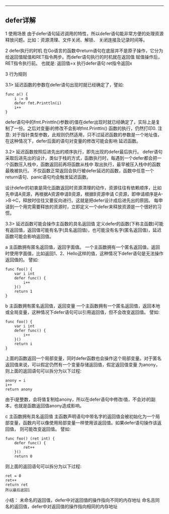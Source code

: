 
---
defer详解
---

1 使用场景
由于defer语句延迟调用的特性，所以defer语句能非常方便的处理资源释放问题。比如：资源清理、文件关闭、解锁、
关闭连接及记录时间等。

2 defer执行的时机
在Go语言的函数中return语句在底层并不是原子操作，它分为给返回值赋值和RET指令两步。而defer语句执行的时机就在返回值
赋值操作后，RET指令执行前。
也就是:
返回值=x
执行defer语句
ret指令返回x

3 行为规则

3.1> 延迟函数的参数在defer语句出现时就已经确定了，譬如:
```golang
func a() {
	i := 0
	defer fmt.Printtln(i)
	i++
}
```

defer语句中的fmt.Printtln()参数i的值在defer出现时就已经确定了，实际上是复制了一份。之后对变量i的修改不会影响fmt.Printtln()
函数的执行，仍然打印0.
注意: 对于指针类型参数，此规则仍然适用，只不过延迟函数的参数是一个地址值，在这种情况下，defer后面的语句对变量的修改可能会影响
延迟函数。

3.2> 延迟函数按照后进先出的顺序执行，即先出现的defer最后执行。
defer语句采取后进先出的设计，类似于栈的方式，函数执行时，每遇到一个defer都会把一个函数压入栈中，函数返回前再将函数从栈中
取出执行，最早被压入栈中的函数最晚被执行。
不仅函数正常返回会执行被defer延迟的函数，函数中任意一个return语句、panic语句均会触发延迟函数。

设计defer的初衷是简化函数返回时资源清理的动作，资源往往有依赖顺序，比如先申请A资源，再根据A资源申请B资源，根据B资源申请
C资源，即申请顺序是A->B->C，释放时往往又要反向进行。这就是把defer设计成后进先出的原因。
每申请到一个用完需要释放的资源时，立即定义一个defer来释放资源是一个很好的习惯。

3.3> 延迟函数可能会操作主函数的具名返回值
定义defer的函数(下称主函数)可能有返回值，返回值可能有名字(具名返回值)，也可能没有名字(匿名返回值)，延迟函数可能会影响返回值。

a 主函数拥有匿名返回值，返回字面值。
一个主函数拥有一个匿名返回值，返回时使用字面值，比如返回1、2、Hello这样的值，这种情况下defer语句是无法操作返回值的。
譬如:

```golang
func foo() {
	var i int
	defer func() {
		i++
    }()  
	return 1
}
```

b 主函数拥有匿名返回值，返回变量
一个主函数拥有一个匿名返回值，返回本地或全局变量，这种情况下defer语句可以引用返回值，但不会改变返回值。
譬如:

```golang
func foo() {
	var i int
	defer func() {
		i++
    }()  
	return i
}
```
上面的函数返回一个局部变量，同时defer函数也会操作这个局部变量。对于匿名返回值来说，可以假定仍然有一个变量存储返回值，假定返回值变量
为anony，则上面的返回语句可以拆分为以下过程:
```shell
anony = i
i++
return anony
```
由于i是整数，会将值复制给anony，所以在defer语句中修改i值，不会对i的副本，也就是函数返回值anony造成影响。

c 主函数拥有具名返回值 
主函数声明语句中带名字的返回值会被初始化为一个局部变量，函数内可以像使用局部变量一样使用该返回值。如果defer语句操作该返回值，
则可能改变返回值。
譬如:
```golang
func foo() (ret int) {
	defer func() {
		ret++
    }()  
	return 0
```

则上面的返回语句可以拆分为以下过程:
```shell
ret = 0
ret++
return ret
所以最后返回1
```

小结：
未命名的返回值，defer中对返回值的操作指向不同的内存地址
命名且同名的返回值，defer中对返回值的操作指向相同的内存地址
